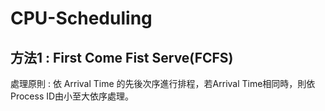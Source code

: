 # CPU-Scheduling

## 方法1 : First Come Fist Serve(FCFS)
處理原則 : 依 Arrival Time 的先後次序進行排程，若Arrival Time相同時，則依Process ID由小至大依序處理。